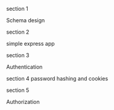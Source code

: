  section 1

  Schema design

  section 2

  simple express app

  section 3

  Authentication

  section 4
  password hashing and cookies

  section 5

  Authorization
